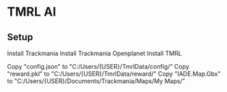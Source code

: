 # TMRL AI

## Setup

Install Trackmania
Install Trackmania Openplanet
Install TMRL

Copy "config.json" to "C:/Users/{USER}/TmrlData/config/"
Copy "reward.pkl" to "C:/Users/{USER}/TmrlData/reward/"
Copy "IADE.Map.Gbx" to "C:/Users/{USER}/Documents/Trackmania/Maps/My Maps/"